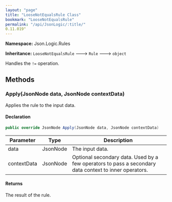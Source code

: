 ```yaml
---
layout: "page"
title: "LooseNotEqualsRule Class"
bookmark: "LooseNotEqualsRule"
permalink: "/api/JsonLogic/:title/"
0.11.019"
---
```

**Namespace:** Json.Logic.Rules

**Inheritance:**
`LooseNotEqualsRule`
 🡒 
`Rule`
 🡒 
`object`

Handles the `!=` operation.

## Methods

### Apply(JsonNode data, JsonNode contextData)

Applies the rule to the input data.

#### Declaration

```c#
public override JsonNode Apply(JsonNode data, JsonNode contextData)
```

| Parameter | Type | Description |
|---|---|---|
| data | JsonNode | The input data. |
| contextData | JsonNode | Optional secondary data.  Used by a few operators to pass a secondary     data context to inner operators. |


#### Returns

The result of the rule.


